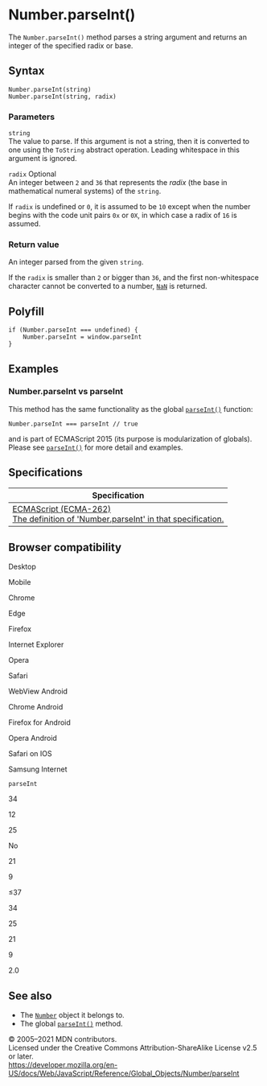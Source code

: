 Number.parseInt()
=================

The `Number.parseInt()` method parses a string argument and returns an integer of the specified radix or base.

Syntax
------

    Number.parseInt(string)
    Number.parseInt(string, radix)

### Parameters

`string`  
The value to parse. If this argument is not a string, then it is converted to one using the `ToString` abstract operation. Leading whitespace in this argument is ignored.

 `radix` <span class="badge inline optional">Optional</span>   
An integer between `2` and `36` that represents the *radix* (the base in mathematical numeral systems) of the `string`.

If `radix` is undefined or `0`, it is assumed to be `10` except when the number begins with the code unit pairs `0x` or `0X`, in which case a radix of `16` is assumed.

### Return value

An integer parsed from the given `string`.

If the `radix` is smaller than `2` or bigger than `36`, and the first non-whitespace character cannot be converted to a number, [`NaN`](../nan) is returned.

Polyfill
--------

    if (Number.parseInt === undefined) {
        Number.parseInt = window.parseInt
    }

Examples
--------

### Number.parseInt vs parseInt

This method has the same functionality as the global [`parseInt()`](../parseint) function:

    Number.parseInt === parseInt // true

and is part of ECMAScript 2015 (its purpose is modularization of globals). Please see [`parseInt()`](../parseint) for more detail and examples.

Specifications
--------------

<table><thead><tr class="header"><th>Specification</th></tr></thead><tbody><tr class="odd"><td><a href="https://tc39.es/ecma262/#sec-number.parseint">ECMAScript (ECMA-262)<br />
<span class="small">The definition of 'Number.parseInt' in that specification.</span></a></td></tr></tbody></table>

Browser compatibility
---------------------

Desktop

Mobile

Chrome

Edge

Firefox

Internet Explorer

Opera

Safari

WebView Android

Chrome Android

Firefox for Android

Opera Android

Safari on IOS

Samsung Internet

`parseInt`

34

12

25

No

21

9

≤37

34

25

21

9

2.0

See also
--------

-   The [`Number`](../number) object it belongs to.
-   The global [`parseInt()`](../parseint) method.

© 2005–2021 MDN contributors.  
Licensed under the Creative Commons Attribution-ShareAlike License v2.5 or later.  
<a href="https://developer.mozilla.org/en-US/docs/Web/JavaScript/Reference/Global_Objects/Number/parseInt" class="_attribution-link">https://developer.mozilla.org/en-US/docs/Web/JavaScript/Reference/Global_Objects/Number/parseInt</a>
